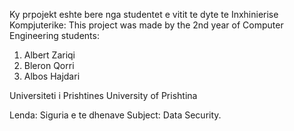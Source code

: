 Ky prpojekt eshte bere nga studentet e vitit te dyte te Inxhinierise Kompjuterike:
This project was made by the 2nd year of Computer Engineering students:

  1. Albert Zariqi
  2. Bleron Qorri
  3. Albos Hajdari
  
Universiteti i Prishtines
University of Prishtina

Lenda: Siguria e te dhenave
Subject: Data Security.
